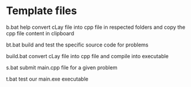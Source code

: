 # Template files

b.bat help convert cLay file into cpp file in respected folders and copy the cpp file content in clipboard

bt.bat build and test the specific source code for problems

build.bat convert cLay file into cpp file and compile into executable

s.bat submit main.cpp file for a given problem

t.bat test our main.exe executable
